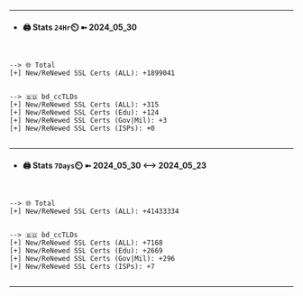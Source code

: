

---
- #### 🖨️ **Stats** `24Hr`⏲️ ➼ 2024_05_30
```console


--> 🌐 Total
[+] New/ReNewed SSL Certs (ALL): +1899041


--> 🇧🇩 bd_ccTLDs
[+] New/ReNewed SSL Certs (ALL): +315
[+] New/ReNewed SSL Certs (Edu): +124
[+] New/ReNewed SSL Certs (Gov|Mil): +3
[+] New/ReNewed SSL Certs (ISPs): +0


```

---
- #### 🖨️ **Stats** `7Days`⏲️ ➼ 2024_05_30 <--> 2024_05_23
```console


--> 🌐 Total
[+] New/ReNewed SSL Certs (ALL): +41433334


--> 🇧🇩 bd_ccTLDs
[+] New/ReNewed SSL Certs (ALL): +7168
[+] New/ReNewed SSL Certs (Edu): +2669
[+] New/ReNewed SSL Certs (Gov|Mil): +296
[+] New/ReNewed SSL Certs (ISPs): +7


```

---

